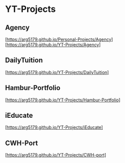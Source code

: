 # YT-Projects

## Agency
[https://arg5179.github.io/Personal-Projects/Agency]
[https://arg5179.github.io/YT-Projects/Agency]

## DailyTuition
[https://arg5179.github.io/YT-Projects/DailyTuition]

## Hambur-Portfolio
[https://arg5179.github.io/YT-Projects/Hambur-Portfolio]

## iEducate
[https://arg5179.github.io/YT-Projects/iEducate]

## CWH-Port
[https://arg5179.github.io/YT-Projects/CWH-port]
